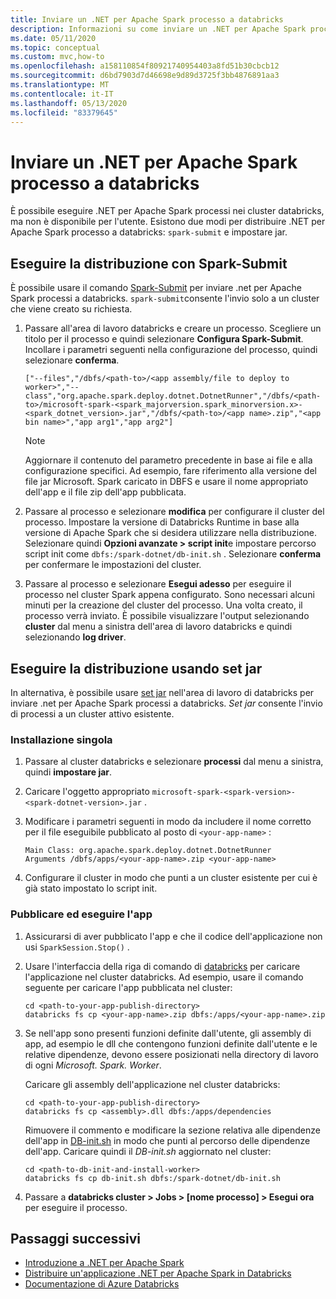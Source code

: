 ```yaml
---
title: Inviare un .NET per Apache Spark processo a databricks
description: Informazioni su come inviare un .NET per Apache Spark processo a databricks con Spark-Submit e set jar.
ms.date: 05/11/2020
ms.topic: conceptual
ms.custom: mvc,how-to
ms.openlocfilehash: a158110854f80921740954403a8fd51b30cbcb12
ms.sourcegitcommit: d6bd7903d7d46698e9d89d3725f3bb4876891aa3
ms.translationtype: MT
ms.contentlocale: it-IT
ms.lasthandoff: 05/13/2020
ms.locfileid: "83379645"
---
```

# <a name="submit-a-net-for-apache-spark-job-to-databricks"></a>Inviare un .NET per Apache Spark processo a databricks

È possibile eseguire .NET per Apache Spark processi nei cluster databricks, ma non è disponibile per l'utente. Esistono due modi per distribuire .NET per Apache Spark processo a databricks: `spark-submit` e impostare jar.

## <a name="deploy-using-spark-submit"></a>Eseguire la distribuzione con Spark-Submit

È possibile usare il comando [Spark-Submit](https://spark.apache.org/docs/latest/submitting-applications.html) per inviare .net per Apache Spark processi a databricks. `spark-submit`consente l'invio solo a un cluster che viene creato su richiesta.

1. Passare all'area di lavoro databricks e creare un processo. Scegliere un titolo per il processo e quindi selezionare **Configura Spark-Submit**. Incollare i parametri seguenti nella configurazione del processo, quindi selezionare **conferma**.

    ```
    ["--files","/dbfs/<path-to>/<app assembly/file to deploy to worker>","--class","org.apache.spark.deploy.dotnet.DotnetRunner","/dbfs/<path-to>/microsoft-spark-<spark_majorversion.spark_minorversion.x>-<spark_dotnet_version>.jar","/dbfs/<path-to>/<app name>.zip","<app bin name>","app arg1","app arg2"]
    ```

    > [!NOTE]
    > Aggiornare il contenuto del parametro precedente in base ai file e alla configurazione specifici. Ad esempio, fare riferimento alla versione del file jar Microsoft. Spark caricato in DBFS e usare il nome appropriato dell'app e il file zip dell'app pubblicata.

2. Passare al processo e selezionare **modifica** per configurare il cluster del processo. Impostare la versione di Databricks Runtime in base alla versione di Apache Spark che si desidera utilizzare nella distribuzione. Selezionare quindi **Opzioni avanzate > script init**e impostare percorso script init come `dbfs:/spark-dotnet/db-init.sh` . Selezionare **conferma** per confermare le impostazioni del cluster.

3. Passare al processo e selezionare **Esegui adesso** per eseguire il processo nel cluster Spark appena configurato. Sono necessari alcuni minuti per la creazione del cluster del processo. Una volta creato, il processo verrà inviato. È possibile visualizzare l'output selezionando **cluster** dal menu a sinistra dell'area di lavoro databricks e quindi selezionando **log driver**.

## <a name="deploy-using-set-jar"></a>Eseguire la distribuzione usando set jar

In alternativa, è possibile usare [set jar](https://docs.microsoft.com/azure/databricks/jobs#--create-a-job) nell'area di lavoro di databricks per inviare .net per Apache Spark processi a databricks. *Set jar* consente l'invio di processi a un cluster attivo esistente.

### <a name="one-time-setup"></a>Installazione singola

1. Passare al cluster databricks e selezionare **processi** dal menu a sinistra, quindi **impostare jar**.

2. Caricare l'oggetto appropriato `microsoft-spark-<spark-version>-<spark-dotnet-version>.jar` .

3. Modificare i parametri seguenti in modo da includere il nome corretto per il file eseguibile pubblicato al posto di `<your-app-name>` :

    ```
    Main Class: org.apache.spark.deploy.dotnet.DotnetRunner
    Arguments /dbfs/apps/<your-app-name>.zip <your-app-name>
    ```

4. Configurare il cluster in modo che punti a un cluster esistente per cui è già stato impostato lo script init.

### <a name="publish-and-run-your-app"></a>Pubblicare ed eseguire l'app

1. Assicurarsi di aver pubblicato l'app e che il codice dell'applicazione non usi `SparkSession.Stop()` .

2. Usare l'interfaccia della riga di comando di [databricks](https://docs.microsoft.com/azure/databricks/dev-tools/databricks-cli) per caricare l'applicazione nel cluster databricks. Ad esempio, usare il comando seguente per caricare l'app pubblicata nel cluster:

    ```console
    cd <path-to-your-app-publish-directory>
    databricks fs cp <your-app-name>.zip dbfs:/apps/<your-app-name>.zip
    ```

3. Se nell'app sono presenti funzioni definite dall'utente, gli assembly di app, ad esempio le dll che contengono funzioni definite dall'utente e le relative dipendenze, devono essere posizionati nella directory di lavoro di ogni *Microsoft. Spark. Worker*.

    Caricare gli assembly dell'applicazione nel cluster databricks:

    ```console
    cd <path-to-your-app-publish-directory>
    databricks fs cp <assembly>.dll dbfs:/apps/dependencies
    ```

    Rimuovere il commento e modificare la sezione relativa alle dipendenze dell'app in [DB-init.sh](https://github.com/dotnet/spark/blob/master/deployment/db-init.sh) in modo che punti al percorso delle dipendenze dell'app. Caricare quindi il *DB-init.sh* aggiornato nel cluster:

    ```console
    cd <path-to-db-init-and-install-worker>
    databricks fs cp db-init.sh dbfs:/spark-dotnet/db-init.sh
    ```

4. Passare a **databricks cluster > Jobs > [nome processo] > Esegui ora** per eseguire il processo.

## <a name="next-steps"></a>Passaggi successivi

* [Introduzione a .NET per Apache Spark](../tutorials/get-started.md)
* [Distribuire un'applicazione .NET per Apache Spark in Databricks](../tutorials/databricks-deployment.md)
* [Documentazione di Azure Databricks](https://docs.microsoft.com/azure/azure-databricks/)
